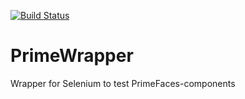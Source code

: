 [![Build Status](https://travis-ci.org/zr123/PrimeWrapper.svg?branch=master)](https://travis-ci.org/zr123/PrimeWrapper)
# PrimeWrapper

Wrapper for Selenium to test PrimeFaces-components
